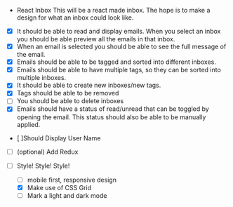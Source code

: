 * React Inbox
This will be a react made inbox. The hope is to make a design for what an inbox could look like.

- [x] It should be able to read and display emails. When you select an inbox you should be able preview all the emails in that inbox.
- [x] When an email is selected you should be able to see the full message of the email.
- [x] Emails should be able to be tagged and sorted into different inboxes.
- [x] Emails should be able to have multiple tags, so they can be sorted into multiple inboxes.
- [x] It should be able to create new inboxes/new tags.
- [x] Tags should be able to be removed
- [ ] You should be able to delete inboxes
- [x] Emails should have a status of read/unread that can be toggled by opening the email.
This status should also be able to be manually applied.

- [ ]Should Display User Name

- [ ] (optional) Add Redux


- [ ] Style! Style! Style!
    - [ ] mobile first, responsive design
    - [x] Make use of CSS Grid
    - [ ] Mark a light and dark mode